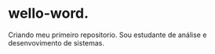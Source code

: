 # wello-word.
Criando meu primeiro repositorio.
Sou estudante de análise e desenvovimento de sistemas.
